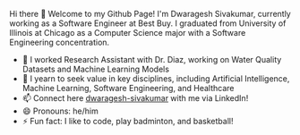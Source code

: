 Hi there 👋 
Welcome to my Github Page! 
I'm Dwaragesh Sivakumar, currently working as a Software Engineer at Best Buy.
I graduated from University of Illinois at Chicago as a Computer Science major with a Software Engineering concentration.

- 🔭 I worked Research Assistant with Dr. Diaz, working on Water Quality Datasets and Machine Learning Models
- 🌱 I yearn to seek value in key disciplines, including Artificial Intelligence, Machine Learning, Software Engineering, and Healthcare
- 📫 Connect here [dwaragesh-sivakumar](https://www.linkedin.com/in/dwaragesh-sivakumar/) with me via LinkedIn! 
- 😄 Pronouns: he/him
- ⚡ Fun fact: I like to code, play badminton, and basketball!
